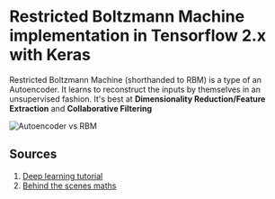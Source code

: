 # Restricted Boltzmann Machine implementation in Tensorflow 2.x with Keras

Restricted Boltzmann Machine (shorthanded to RBM) is a type of an Autoencoder. It learns to reconstruct the inputs by themselves in an unsupervised fashion. It's best at **Dimensionality Reduction/Feature Extraction** and **Collaborative Filtering**

![Autoencoder vs RBM](https://d1jnx9ba8s6j9r.cloudfront.net/blog/wp-content/uploads/2018/11/Picture1-4-528x264-528x264.png)

## Sources
1. [Deep learning tutorial](http://deeplearning.net/tutorial/rbm.html)
2. [Behind the scenes maths](http://www.cs.utoronto.ca/~hinton/absps/netflixICML.pdf)